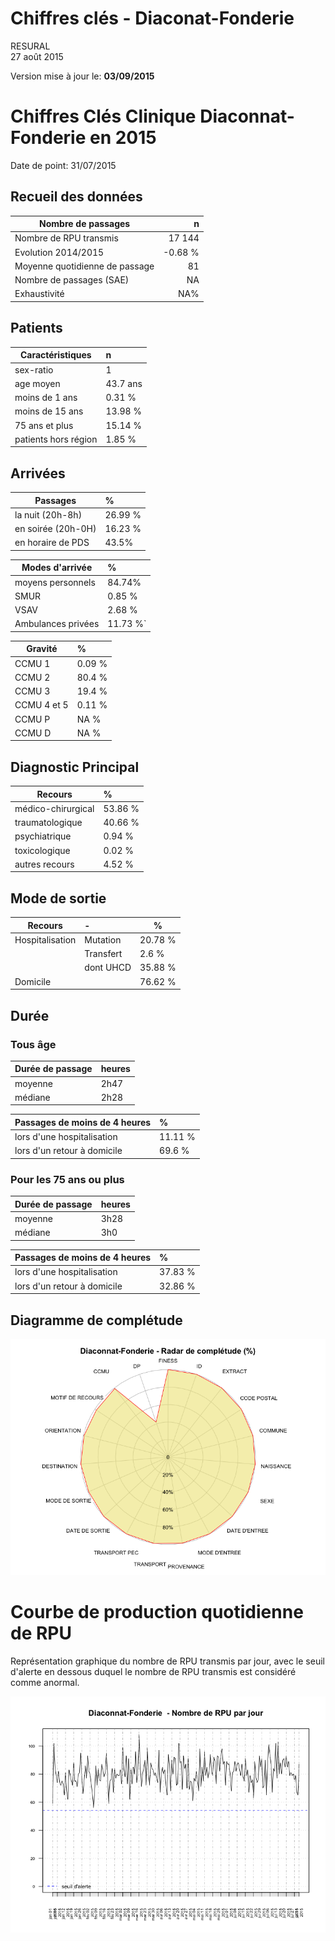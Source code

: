 # Chiffres clés - Diaconat-Fonderie
RESURAL  
27 août 2015  



Version mise à jour le: __03/09/2015__







Chiffres Clés Clinique Diaconnat-Fonderie en 2015
================================



Date de point: 31/07/2015

Recueil des données
-------------------



  Nombre de passages  |   n     
------------- | -------------:
Nombre de RPU transmis  | 17 144
Evolution 2014/2015  |  -0.68 %  |
Moyenne quotidienne de passage  | 81
Nombre de passages (SAE)  |  NA
Exhaustivité  |  NA%


Patients
-------------------



|  Caractéristiques  |  n  |
|-----|:-----|
|  sex-ratio  |  1  |
|  age moyen  |  43.7 ans |
|  moins de 1 ans  |  0.31 %  |
|  moins de 15 ans  |  13.98 %  |
|  75 ans et plus  |  15.14 %  |
|  patients hors région  |  1.85 %  |

<!-- Manque la population du secteur
|  taux de recours régional  |  0.9 %  |
-->

Arrivées
-------------------



|  Passages  |  %  |
|-----|:-----|
|  la nuit (20h-8h)  |  26.99 %  |
|  en soirée (20h-0H)  |  16.23 %  |
|  en horaire de PDS  |  43.5%  |

|  Modes d'arrivée  |  %  |
|-----|:-----|
|  moyens personnels  |  84.74%  |
|  SMUR  |  0.85 %  |
|  VSAV  |  2.68 %  |
|  Ambulances privées  |  11.73 %`  |

|  Gravité  |  %  |
|-----|:-----|
|  CCMU 1  |  0.09 %  |
|  CCMU 2  |  80.4 %  |
|  CCMU 3  |  19.4 %  |
|  CCMU 4 et 5  |  0.11 %  |
|  CCMU P  |  NA %  |
|  CCMU D  |  NA %  |

Diagnostic Principal
--------------------



|  Recours  |  %  |
|-----|:-----|
|  médico-chirurgical  |  53.86 %  |
|  traumatologique  |  40.66 %  |
|  psychiatrique  |  0.94 %  |
|  toxicologique  |  0.02 %  |
|  autres recours  |  4.52 %  |


Mode de sortie
-------------------



  Recours  |  -  |  %  |
|-----|:-----|--------|
|  Hospitalisation  |  Mutation  |  20.78 %  |
|                   |  Transfert  |  2.6 %  |
|                   |  dont UHCD  |  35.88 %  |
|  Domicile         |            |  76.62 %  |

Durée
-------------------


### Tous âge

  Durée de passage  |  heures  |
|-----|:-----|
|  moyenne  |  2h47  |
|  médiane  |  2h28  |

  Passages de moins de 4 heures  |  %  |
|-----|:-----|
|  lors d'une hospitalisation  |  11.11 %  |
|  lors d'un retour à domicile  |  69.6 %  |

### Pour les 75 ans ou plus



  Durée de passage  |  heures  |
|-----|:-----|
|  moyenne  |  3h28  |
|  médiane  |  3h0  |

  Passages de moins de 4 heures  |  %  |
|-----|:-----|
|  lors d'une hospitalisation  |  37.83 %  |
|  lors d'un retour à domicile  |  32.86 %  |

Diagramme de complétude
-----------------------
![](chiffres_cles_dia_files/figure-html/sav_completude-1.png) 

Courbe de production quotidienne de RPU
=======================================




Représentation graphique du nombre de RPU transmis par jour, avec le seuil d'alerte en dessous duquel le nombre de RPU transmis est considéré comme anormal.

![](chiffres_cles_dia_files/figure-html/unnamed-chunk-3-1.png) 
